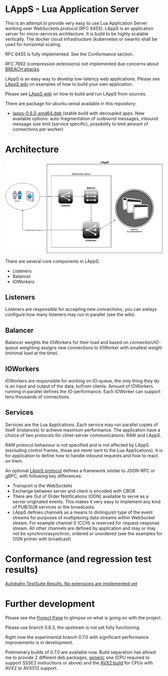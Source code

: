 # LAppS - Lua Application Server

This is an attempt to provide very easy to use Lua Application Server working over WebSockets protocol (RFC 6455). LAppS is an application server for micro-services architecture. It is build to be highly scalable vertically. The docker cloud infrastructure (kubernetes or swarm) shall be used for horizontal scaling.

RFC 6455 is fully implemented.  See the Conformance section.

RFC 7692 (compression extensions) not implemented due concerns about [BREACH attacks](https://en.wikipedia.org/wiki/BREACH).

LAppS is an easy way to develop low-latency web applications. Please see [LAppS wiki](https://github.com/ITpC/LAppS/wiki) on examples of how to build your own application.

Please see [LAppS wiki](https://github.com/ITpC/LAppS/wiki) on how to build and run LAppS from sources. 


There are package for ubuntu xenial available in this repository:

* [lapps-0.6.3-amd64.deb](https://github.com/ITpC/LAppS/raw/master/packages/lapps-0.6.3-amd64.deb) (stable build with decoupled apps. New available options: auto-fragmentation of outbound messages, inbound message size limit (service specific), possibility to limit amount of connections per worker)


# Architecture

![LAppS-Architecture](https://github.com/ITPC/LAppS/raw/master/docs/LAppS-Architecture.png "LAppS pipline")

There are several core components in LAppS:
  * Listeners
  * Balancer
  * IOWorkers

## Listeners

Listeners are responsible for accepting new connections, you can awlays configure how many listeners may run in parallel (see the wiki).

## Balancer

Balancer weights the IOWorkers for their load and based on connection/IO-queue weighting assigns new connections to IOWorker with smallest weight (minimal load at the time).

## IOWorkers

IOWorkers are responsible for working on IO-queue, the only thing they do is an input and output of the data, to/from clients. Amount of IOWorkers running in parallel defines the IO-performance. Each IOWorker can support tens thousands of connections. 

## Services

Services are the Lua Applications. Each service may run parallel copies of itself (instances) to achieve maximum performance. The application have a choice of two protocols for clinet-server communications: RAW and LAppS.

RAW protocol behaviour is not specified and is not affected by LAppS (excluding control frames, those are never sent to the Lua Applications). It is for application to define how to handle inbound requests and how to react on them.

An optional [LAppS protocol](https://github.com/ITpC/LAppS/blob/master/LAppS_Protocol_Specification.md) defines a framework similar to JSON-RPC or gRPC, with following key differences:
  * Transport is the WebSockets
  * Exchange between server and client is encoded with CBOR
  * There are  Out of Order Notifications (OON) available to serve as a server originated events. This makes it very easy to implement any kind of PUB/SUB services or the broadcasts.
  * LAppS defines channels as a means to distinguish type of the event streams for purposes of multiplexing data streams within WebSocket stream. For example channel 0 (CCH) is reserved for request-response stream. All other channels are defined by application and may or may not be synchron/asynchron, ordered or unordered (see the examples for OON primer with broadcast)

# Conformance (and regression test results)

[Autobahn TestSuite Results. No extensions are implemented yet](http://htmlpreview.github.io/?https://github.com/ITpC/LAppS/blob/master/autobahn-testsuite-results/index.html)


# Further development

Please see the [Project Page](https://github.com/ITpC/LAppS/projects/1) to glimpse on what is going on with the project.

Please use branch 0.6.3, the upstream is not yet fully functioning.

Right now the experimental branch 0.7.0 with significant performance improvements is in development.

Prelimenary builds of 0.7.0 are available now. Build separation has allowd me to provide 2 different deb packages, [generic](https://github.com/ITpC/LAppS/raw/master/packages/lapps-0.7.0-ssse3-amd64.deb) one (CPU required to support SSSE3 instructions or above) and the [AVX2 build](https://github.com/ITpC/LAppS/raw/master/packages/lapps-0.7.0-avx2-amd64.deb) for CPUs with AVX2 or AVX512 support.

